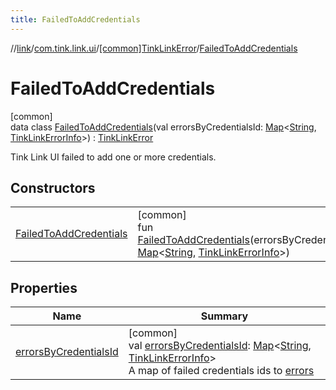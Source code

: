 ```yaml
---
title: FailedToAddCredentials
---
```

//[link](../../../../index.html)/[com.tink.link.ui](../../index.html)/[[common]TinkLinkError](../index.html)/[FailedToAddCredentials](index.html)



# FailedToAddCredentials



[common]\
data class [FailedToAddCredentials](index.html)(val errorsByCredentialsId: [Map](https://kotlinlang.org/api/latest/jvm/stdlib/kotlin.collections/-map/index.html)&lt;[String](https://kotlinlang.org/api/latest/jvm/stdlib/kotlin/-string/index.html), [TinkLinkErrorInfo](../../[common]-tink-link-error-info/index.html)&gt;) : [TinkLinkError](../index.html)

Tink Link UI failed to add one or more credentials.



## Constructors


| | |
|---|---|
| [FailedToAddCredentials](-failed-to-add-credentials.html) | [common]<br>fun [FailedToAddCredentials](-failed-to-add-credentials.html)(errorsByCredentialsId: [Map](https://kotlinlang.org/api/latest/jvm/stdlib/kotlin.collections/-map/index.html)&lt;[String](https://kotlinlang.org/api/latest/jvm/stdlib/kotlin/-string/index.html), [TinkLinkErrorInfo](../../[common]-tink-link-error-info/index.html)&gt;) |


## Properties


| Name | Summary |
|---|---|
| [errorsByCredentialsId](errors-by-credentials-id.html) | [common]<br>val [errorsByCredentialsId](errors-by-credentials-id.html): [Map](https://kotlinlang.org/api/latest/jvm/stdlib/kotlin.collections/-map/index.html)&lt;[String](https://kotlinlang.org/api/latest/jvm/stdlib/kotlin/-string/index.html), [TinkLinkErrorInfo](../../[common]-tink-link-error-info/index.html)&gt;<br>A map of failed credentials ids to [errors](../../[common]-tink-link-error-info/index.html) |

